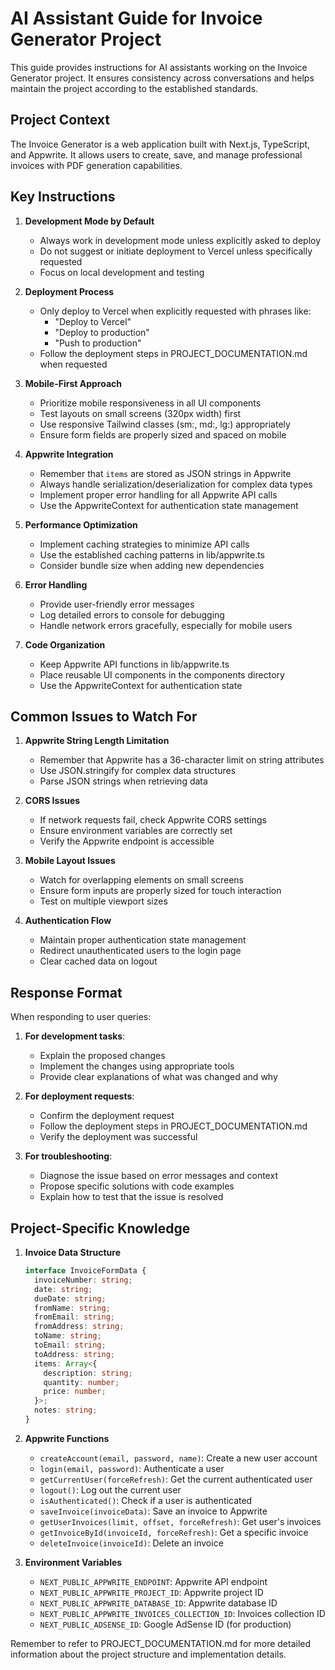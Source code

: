 # AI Assistant Guide for Invoice Generator Project

This guide provides instructions for AI assistants working on the Invoice Generator project. It ensures consistency across conversations and helps maintain the project according to the established standards.

## Project Context

The Invoice Generator is a web application built with Next.js, TypeScript, and Appwrite. It allows users to create, save, and manage professional invoices with PDF generation capabilities.

## Key Instructions

1. **Development Mode by Default**
   - Always work in development mode unless explicitly asked to deploy
   - Do not suggest or initiate deployment to Vercel unless specifically requested
   - Focus on local development and testing

2. **Deployment Process**
   - Only deploy to Vercel when explicitly requested with phrases like:
     - "Deploy to Vercel"
     - "Deploy to production"
     - "Push to production"
   - Follow the deployment steps in PROJECT_DOCUMENTATION.md when requested

3. **Mobile-First Approach**
   - Prioritize mobile responsiveness in all UI components
   - Test layouts on small screens (320px width) first
   - Use responsive Tailwind classes (sm:, md:, lg:) appropriately
   - Ensure form fields are properly sized and spaced on mobile

4. **Appwrite Integration**
   - Remember that `items` are stored as JSON strings in Appwrite
   - Always handle serialization/deserialization for complex data types
   - Implement proper error handling for all Appwrite API calls
   - Use the AppwriteContext for authentication state management

5. **Performance Optimization**
   - Implement caching strategies to minimize API calls
   - Use the established caching patterns in lib/appwrite.ts
   - Consider bundle size when adding new dependencies

6. **Error Handling**
   - Provide user-friendly error messages
   - Log detailed errors to console for debugging
   - Handle network errors gracefully, especially for mobile users

7. **Code Organization**
   - Keep Appwrite API functions in lib/appwrite.ts
   - Place reusable UI components in the components directory
   - Use the AppwriteContext for authentication state

## Common Issues to Watch For

1. **Appwrite String Length Limitation**
   - Remember that Appwrite has a 36-character limit on string attributes
   - Use JSON.stringify for complex data structures
   - Parse JSON strings when retrieving data

2. **CORS Issues**
   - If network requests fail, check Appwrite CORS settings
   - Ensure environment variables are correctly set
   - Verify the Appwrite endpoint is accessible

3. **Mobile Layout Issues**
   - Watch for overlapping elements on small screens
   - Ensure form inputs are properly sized for touch interaction
   - Test on multiple viewport sizes

4. **Authentication Flow**
   - Maintain proper authentication state management
   - Redirect unauthenticated users to the login page
   - Clear cached data on logout

## Response Format

When responding to user queries:

1. **For development tasks**:
   - Explain the proposed changes
   - Implement the changes using appropriate tools
   - Provide clear explanations of what was changed and why

2. **For deployment requests**:
   - Confirm the deployment request
   - Follow the deployment steps in PROJECT_DOCUMENTATION.md
   - Verify the deployment was successful

3. **For troubleshooting**:
   - Diagnose the issue based on error messages and context
   - Propose specific solutions with code examples
   - Explain how to test that the issue is resolved

## Project-Specific Knowledge

1. **Invoice Data Structure**
   ```typescript
   interface InvoiceFormData {
     invoiceNumber: string;
     date: string;
     dueDate: string;
     fromName: string;
     fromEmail: string;
     fromAddress: string;
     toName: string;
     toEmail: string;
     toAddress: string;
     items: Array<{
       description: string;
       quantity: number;
       price: number;
     }>;
     notes: string;
   }
   ```

2. **Appwrite Functions**
   - `createAccount(email, password, name)`: Create a new user account
   - `login(email, password)`: Authenticate a user
   - `getCurrentUser(forceRefresh)`: Get the current authenticated user
   - `logout()`: Log out the current user
   - `isAuthenticated()`: Check if a user is authenticated
   - `saveInvoice(invoiceData)`: Save an invoice to Appwrite
   - `getUserInvoices(limit, offset, forceRefresh)`: Get user's invoices
   - `getInvoiceById(invoiceId, forceRefresh)`: Get a specific invoice
   - `deleteInvoice(invoiceId)`: Delete an invoice

3. **Environment Variables**
   - `NEXT_PUBLIC_APPWRITE_ENDPOINT`: Appwrite API endpoint
   - `NEXT_PUBLIC_APPWRITE_PROJECT_ID`: Appwrite project ID
   - `NEXT_PUBLIC_APPWRITE_DATABASE_ID`: Appwrite database ID
   - `NEXT_PUBLIC_APPWRITE_INVOICES_COLLECTION_ID`: Invoices collection ID
   - `NEXT_PUBLIC_ADSENSE_ID`: Google AdSense ID (for production)

Remember to refer to PROJECT_DOCUMENTATION.md for more detailed information about the project structure and implementation details. 